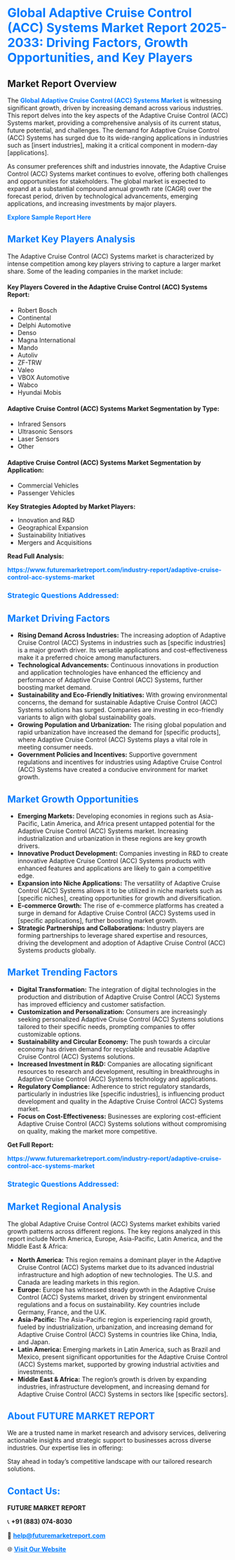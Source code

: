 <h1 style="color: #007BFF;">Global Adaptive Cruise Control (ACC) Systems Market Report 2025-2033: Driving Factors, Growth Opportunities, and Key Players</h1>

<section id="overview">
<h2>Market Report Overview</h2>
<p>The <a href="https://www.futuremarketreport.com/industry-report/adaptive-cruise-control-acc-systems-market" style="color: #007BFF; text-decoration: none;"><strong>Global Adaptive Cruise Control (ACC) Systems Market</strong></a> is witnessing significant growth, driven by increasing demand across various industries. This report delves into the key aspects of the Adaptive Cruise Control (ACC) Systems market, providing a comprehensive analysis of its current status, future potential, and challenges. The demand for Adaptive Cruise Control (ACC) Systems has surged due to its wide-ranging applications in industries such as [insert industries], making it a critical component in modern-day [applications].</p>
<p>As consumer preferences shift and industries innovate, the Adaptive Cruise Control (ACC) Systems market continues to evolve, offering both challenges and opportunities for stakeholders. The global market is expected to expand at a substantial compound annual growth rate (CAGR) over the forecast period, driven by technological advancements, emerging applications, and increasing investments by major players.</p>
</section>

<section id="overview">
<p><a href="https://www.futuremarketreport.com/request-sample/reportId=90801" style="color: #007BFF; text-decoration: none;"><strong>Explore Sample Report Here</strong></a></p>
</section>

<section id="key-players">
<h2 style="color: #007BFF;">Market Key Players Analysis</h2>
<p>The Adaptive Cruise Control (ACC) Systems market is characterized by intense competition among key players striving to capture a larger market share. Some of the leading companies in the market include:</p>
<h4>Key Players Covered in the Adaptive Cruise Control (ACC) Systems Report:</h4>
<ul><li>Robert Bosch</li><li>Continental</li><li>Delphi Automotive</li><li>Denso</li><li>Magna International</li><li>Mando</li><li>Autoliv</li><li>ZF-TRW</li><li>Valeo</li><li>VBOX Automotive</li><li>Wabco</li><li>Hyundai Mobis</li></ul>
<h4>Adaptive Cruise Control (ACC) Systems Market Segmentation by Type:</h4>
<ul><li>Infrared Sensors</li><li>Ultrasonic Sensors</li><li>Laser Sensors</li><li>Other</li></ul>

<h4>Adaptive Cruise Control (ACC) Systems Market Segmentation by Application:</h4>
<ul><li>Commercial Vehicles</li><li>Passenger Vehicles</li></ul>
<p><strong>Key Strategies Adopted by Market Players:</strong></p>
<ul>
<li>Innovation and R&D</li>
<li>Geographical Expansion</li>
<li>Sustainability Initiatives</li>
<li>Mergers and Acquisitions</li>
</ul>
</section>

<section>
<p><strong>Read Full Analysis: </strong></p><a href="https://www.futuremarketreport.com/industry-report/adaptive-cruise-control-acc-systems-market" style="color: #007BFF; text-decoration: none;"><strong>https://www.futuremarketreport.com/industry-report/adaptive-cruise-control-acc-systems-market</strong></a>
<h3 style="color: #007BFF;">Strategic Questions Addressed:</h3>
</section>

<section id="driving-factors">
<h2 style="color: #007BFF;">Market Driving Factors</h2>
<ul>
<li><strong>Rising Demand Across Industries:</strong> The increasing adoption of Adaptive Cruise Control (ACC) Systems in industries such as [specific industries] is a major growth driver. Its versatile applications and cost-effectiveness make it a preferred choice among manufacturers.</li>
<li><strong>Technological Advancements:</strong> Continuous innovations in production and application technologies have enhanced the efficiency and performance of Adaptive Cruise Control (ACC) Systems, further boosting market demand.</li>
<li><strong>Sustainability and Eco-Friendly Initiatives:</strong> With growing environmental concerns, the demand for sustainable Adaptive Cruise Control (ACC) Systems solutions has surged. Companies are investing in eco-friendly variants to align with global sustainability goals.</li>
<li><strong>Growing Population and Urbanization:</strong> The rising global population and rapid urbanization have increased the demand for [specific products], where Adaptive Cruise Control (ACC) Systems plays a vital role in meeting consumer needs.</li>
<li><strong>Government Policies and Incentives:</strong> Supportive government regulations and incentives for industries using Adaptive Cruise Control (ACC) Systems have created a conducive environment for market growth.</li>
</ul>
</section>

<section id="growth-opportunities">
<h2 style="color: #007BFF;">Market Growth Opportunities</h2>
<ul>
<li><strong>Emerging Markets:</strong> Developing economies in regions such as Asia-Pacific, Latin America, and Africa present untapped potential for the Adaptive Cruise Control (ACC) Systems market. Increasing industrialization and urbanization in these regions are key growth drivers.</li>
<li><strong>Innovative Product Development:</strong> Companies investing in R&D to create innovative Adaptive Cruise Control (ACC) Systems products with enhanced features and applications are likely to gain a competitive edge.</li>
<li><strong>Expansion into Niche Applications:</strong> The versatility of Adaptive Cruise Control (ACC) Systems allows it to be utilized in niche markets such as [specific niches], creating opportunities for growth and diversification.</li>
<li><strong>E-commerce Growth:</strong> The rise of e-commerce platforms has created a surge in demand for Adaptive Cruise Control (ACC) Systems used in [specific applications], further boosting market growth.</li>
<li><strong>Strategic Partnerships and Collaborations:</strong> Industry players are forming partnerships to leverage shared expertise and resources, driving the development and adoption of Adaptive Cruise Control (ACC) Systems products globally.</li>
</ul>
</section>

<section id="trending-factors">
<h2 style="color: #007BFF;">Market Trending Factors</h2>
<ul>
<li><strong>Digital Transformation:</strong> The integration of digital technologies in the production and distribution of Adaptive Cruise Control (ACC) Systems has improved efficiency and customer satisfaction.</li>
<li><strong>Customization and Personalization:</strong> Consumers are increasingly seeking personalized Adaptive Cruise Control (ACC) Systems solutions tailored to their specific needs, prompting companies to offer customizable options.</li>
<li><strong>Sustainability and Circular Economy:</strong> The push towards a circular economy has driven demand for recyclable and reusable Adaptive Cruise Control (ACC) Systems solutions.</li>
<li><strong>Increased Investment in R&D:</strong> Companies are allocating significant resources to research and development, resulting in breakthroughs in Adaptive Cruise Control (ACC) Systems technology and applications.</li>
<li><strong>Regulatory Compliance:</strong> Adherence to strict regulatory standards, particularly in industries like [specific industries], is influencing product development and quality in the Adaptive Cruise Control (ACC) Systems market.</li>
<li><strong>Focus on Cost-Effectiveness:</strong> Businesses are exploring cost-efficient Adaptive Cruise Control (ACC) Systems solutions without compromising on quality, making the market more competitive.</li>
</ul>
</section>

<section>
<p><strong>Get Full Report: </strong></p><a href="https://www.futuremarketreport.com/industry-report/adaptive-cruise-control-acc-systems-market" style="color: #007BFF; text-decoration: none;"><strong>https://www.futuremarketreport.com/industry-report/adaptive-cruise-control-acc-systems-market</strong></a>
<h3 style="color: #007BFF;">Strategic Questions Addressed:</h3>
</section>


<section id="regional-analysis">
<h2 style="color: #007BFF;">Market Regional Analysis</h2>
<p>The global Adaptive Cruise Control (ACC) Systems market exhibits varied growth patterns across different regions. The key regions analyzed in this report include North America, Europe, Asia-Pacific, Latin America, and the Middle East & Africa:</p>
<ul>
<li><strong>North America:</strong> This region remains a dominant player in the Adaptive Cruise Control (ACC) Systems market due to its advanced industrial infrastructure and high adoption of new technologies. The U.S. and Canada are leading markets in this region.</li>
<li><strong>Europe:</strong> Europe has witnessed steady growth in the Adaptive Cruise Control (ACC) Systems market, driven by stringent environmental regulations and a focus on sustainability. Key countries include Germany, France, and the U.K.</li>
<li><strong>Asia-Pacific:</strong> The Asia-Pacific region is experiencing rapid growth, fueled by industrialization, urbanization, and increasing demand for Adaptive Cruise Control (ACC) Systems in countries like China, India, and Japan.</li>
<li><strong>Latin America:</strong> Emerging markets in Latin America, such as Brazil and Mexico, present significant opportunities for the Adaptive Cruise Control (ACC) Systems market, supported by growing industrial activities and investments.</li>
<li><strong>Middle East & Africa:</strong> The region’s growth is driven by expanding industries, infrastructure development, and increasing demand for Adaptive Cruise Control (ACC) Systems in sectors like [specific sectors].</li>
</ul>
</section>

<footer>
<h2 style="color: #007BFF;">About FUTURE MARKET REPORT</h2>
<p>We are a trusted name in market research and advisory services, delivering actionable insights and strategic support to businesses across diverse industries. Our expertise lies in offering:</p>

<p>Stay ahead in today’s competitive landscape with our tailored research solutions.</p>

<h2 style="color: #007BFF;">Contact Us:</h2>
<p><strong>FUTURE MARKET REPORT</strong></p>
<p>📞 <strong>+91 (883) 074-8030</strong></p>
<p>📧 <strong><a href="mailto:help@futuremarketreport.com" style="color: #007BFF;">help@futuremarketreport.com</a></strong></p>
<p>🌐 <strong><a href="https://www.futuremarketreport.com/" style="color: #007BFF;">Visit Our Website</a></strong></p>
</footer>